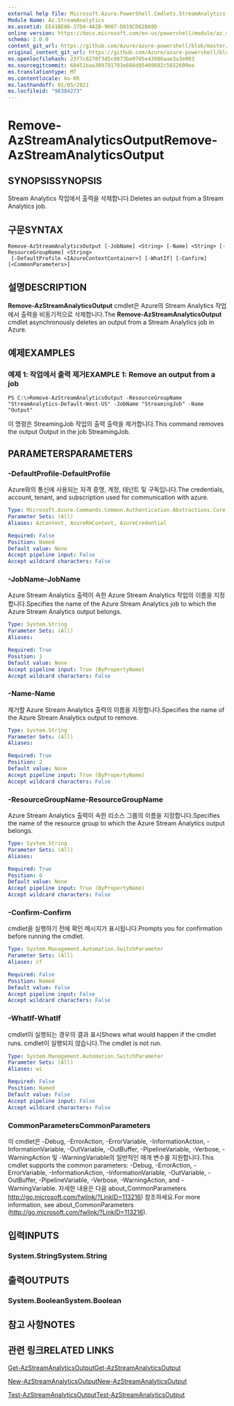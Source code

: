 ```yaml
---
external help file: Microsoft.Azure.PowerShell.Cmdlets.StreamAnalytics.dll-Help.xml
Module Name: Az.StreamAnalytics
ms.assetid: EE41BE86-37D4-4A2B-9007-D019CD62BA9D
online version: https://docs.microsoft.com/en-us/powershell/module/az.streamanalytics/remove-azstreamanalyticsoutput
schema: 2.0.0
content_git_url: https://github.com/Azure/azure-powershell/blob/master/src/StreamAnalytics/StreamAnalytics/help/Remove-AzStreamAnalyticsOutput.md
original_content_git_url: https://github.com/Azure/azure-powershell/blob/master/src/StreamAnalytics/StreamAnalytics/help/Remove-AzStreamAnalyticsOutput.md
ms.openlocfilehash: 23f7c8270f3d5c0073be9705e43086aae3a3e903
ms.sourcegitcommit: 68451baa389791703e666d95469602c5652609ee
ms.translationtype: MT
ms.contentlocale: ko-KR
ms.lasthandoff: 01/05/2021
ms.locfileid: "98384273"
---
```

# <span data-ttu-id="0bf7a-101">Remove-AzStreamAnalyticsOutput</span><span class="sxs-lookup"><span data-stu-id="0bf7a-101">Remove-AzStreamAnalyticsOutput</span></span>

## <span data-ttu-id="0bf7a-102">SYNOPSIS</span><span class="sxs-lookup"><span data-stu-id="0bf7a-102">SYNOPSIS</span></span>
<span data-ttu-id="0bf7a-103">Stream Analytics 작업에서 출력을 삭제합니다.</span><span class="sxs-lookup"><span data-stu-id="0bf7a-103">Deletes an output from a Stream Analytics job.</span></span>

## <span data-ttu-id="0bf7a-104">구문</span><span class="sxs-lookup"><span data-stu-id="0bf7a-104">SYNTAX</span></span>

```
Remove-AzStreamAnalyticsOutput [-JobName] <String> [-Name] <String> [-ResourceGroupName] <String>
 [-DefaultProfile <IAzureContextContainer>] [-WhatIf] [-Confirm] [<CommonParameters>]
```

## <span data-ttu-id="0bf7a-105">설명</span><span class="sxs-lookup"><span data-stu-id="0bf7a-105">DESCRIPTION</span></span>
<span data-ttu-id="0bf7a-106">**Remove-AzStreamAnalyticsOutput** cmdlet은 Azure의 Stream Analytics 작업에서 출력을 비동기적으로 삭제합니다.</span><span class="sxs-lookup"><span data-stu-id="0bf7a-106">The **Remove-AzStreamAnalyticsOutput** cmdlet asynchronously deletes an output from a Stream Analytics job in Azure.</span></span>

## <span data-ttu-id="0bf7a-107">예제</span><span class="sxs-lookup"><span data-stu-id="0bf7a-107">EXAMPLES</span></span>

### <span data-ttu-id="0bf7a-108">예제 1: 작업에서 출력 제거</span><span class="sxs-lookup"><span data-stu-id="0bf7a-108">EXAMPLE 1: Remove an output from a job</span></span>
```
PS C:\>Remove-AzStreamAnalyticsOutput -ResourceGroupName "StreamAnalytics-Default-West-US" -JobName "StreamingJob" -Name "Output"
```

<span data-ttu-id="0bf7a-109">이 명령은 StreamingJob 작업의 출력 출력을 제거합니다.</span><span class="sxs-lookup"><span data-stu-id="0bf7a-109">This command removes the output Output in the job StreamingJob.</span></span>

## <span data-ttu-id="0bf7a-110">PARAMETERS</span><span class="sxs-lookup"><span data-stu-id="0bf7a-110">PARAMETERS</span></span>

### <span data-ttu-id="0bf7a-111">-DefaultProfile</span><span class="sxs-lookup"><span data-stu-id="0bf7a-111">-DefaultProfile</span></span>
<span data-ttu-id="0bf7a-112">Azure와의 통신에 사용되는 자격 증명, 계정, 테넌트 및 구독입니다.</span><span class="sxs-lookup"><span data-stu-id="0bf7a-112">The credentials, account, tenant, and subscription used for communication with azure.</span></span>

```yaml
Type: Microsoft.Azure.Commands.Common.Authentication.Abstractions.Core.IAzureContextContainer
Parameter Sets: (All)
Aliases: AzContext, AzureRmContext, AzureCredential

Required: False
Position: Named
Default value: None
Accept pipeline input: False
Accept wildcard characters: False
```

### <span data-ttu-id="0bf7a-113">-JobName</span><span class="sxs-lookup"><span data-stu-id="0bf7a-113">-JobName</span></span>
<span data-ttu-id="0bf7a-114">Azure Stream Analytics 출력이 속한 Azure Stream Analytics 작업의 이름을 지정합니다.</span><span class="sxs-lookup"><span data-stu-id="0bf7a-114">Specifies the name of the Azure Stream Analytics job to which the Azure Stream Analytics output belongs.</span></span>

```yaml
Type: System.String
Parameter Sets: (All)
Aliases:

Required: True
Position: 1
Default value: None
Accept pipeline input: True (ByPropertyName)
Accept wildcard characters: False
```

### <span data-ttu-id="0bf7a-115">-Name</span><span class="sxs-lookup"><span data-stu-id="0bf7a-115">-Name</span></span>
<span data-ttu-id="0bf7a-116">제거할 Azure Stream Analytics 출력의 이름을 지정합니다.</span><span class="sxs-lookup"><span data-stu-id="0bf7a-116">Specifies the name of the Azure Stream Analytics output to remove.</span></span>

```yaml
Type: System.String
Parameter Sets: (All)
Aliases:

Required: True
Position: 2
Default value: None
Accept pipeline input: True (ByPropertyName)
Accept wildcard characters: False
```

### <span data-ttu-id="0bf7a-117">-ResourceGroupName</span><span class="sxs-lookup"><span data-stu-id="0bf7a-117">-ResourceGroupName</span></span>
<span data-ttu-id="0bf7a-118">Azure Stream Analytics 출력이 속한 리소스 그룹의 이름을 지정합니다.</span><span class="sxs-lookup"><span data-stu-id="0bf7a-118">Specifies the name of the resource group to which the Azure Stream Analytics output belongs.</span></span>

```yaml
Type: System.String
Parameter Sets: (All)
Aliases:

Required: True
Position: 0
Default value: None
Accept pipeline input: True (ByPropertyName)
Accept wildcard characters: False
```

### <span data-ttu-id="0bf7a-119">-Confirm</span><span class="sxs-lookup"><span data-stu-id="0bf7a-119">-Confirm</span></span>
<span data-ttu-id="0bf7a-120">cmdlet을 실행하기 전에 확인 메시지가 표시됩니다.</span><span class="sxs-lookup"><span data-stu-id="0bf7a-120">Prompts you for confirmation before running the cmdlet.</span></span>

```yaml
Type: System.Management.Automation.SwitchParameter
Parameter Sets: (All)
Aliases: cf

Required: False
Position: Named
Default value: False
Accept pipeline input: False
Accept wildcard characters: False
```

### <span data-ttu-id="0bf7a-121">-WhatIf</span><span class="sxs-lookup"><span data-stu-id="0bf7a-121">-WhatIf</span></span>
<span data-ttu-id="0bf7a-122">cmdlet이 실행되는 경우의 결과 표시</span><span class="sxs-lookup"><span data-stu-id="0bf7a-122">Shows what would happen if the cmdlet runs.</span></span>
<span data-ttu-id="0bf7a-123">cmdlet이 실행되지 않습니다.</span><span class="sxs-lookup"><span data-stu-id="0bf7a-123">The cmdlet is not run.</span></span>

```yaml
Type: System.Management.Automation.SwitchParameter
Parameter Sets: (All)
Aliases: wi

Required: False
Position: Named
Default value: False
Accept pipeline input: False
Accept wildcard characters: False
```

### <span data-ttu-id="0bf7a-124">CommonParameters</span><span class="sxs-lookup"><span data-stu-id="0bf7a-124">CommonParameters</span></span>
<span data-ttu-id="0bf7a-125">이 cmdlet은 -Debug, -ErrorAction, -ErrorVariable, -InformationAction, -InformationVariable, -OutVariable, -OutBuffer, -PipelineVariable, -Verbose, -WarningAction 및 -WarningVariable의 일반적인 매개 변수를 지원합니다.</span><span class="sxs-lookup"><span data-stu-id="0bf7a-125">This cmdlet supports the common parameters: -Debug, -ErrorAction, -ErrorVariable, -InformationAction, -InformationVariable, -OutVariable, -OutBuffer, -PipelineVariable, -Verbose, -WarningAction, and -WarningVariable.</span></span> <span data-ttu-id="0bf7a-126">자세한 내용은 다음 about_CommonParameters http://go.microsoft.com/fwlink/?LinkID=113216) 참조하세요.</span><span class="sxs-lookup"><span data-stu-id="0bf7a-126">For more information, see about_CommonParameters (http://go.microsoft.com/fwlink/?LinkID=113216).</span></span>

## <span data-ttu-id="0bf7a-127">입력</span><span class="sxs-lookup"><span data-stu-id="0bf7a-127">INPUTS</span></span>

### <span data-ttu-id="0bf7a-128">System.String</span><span class="sxs-lookup"><span data-stu-id="0bf7a-128">System.String</span></span>

## <span data-ttu-id="0bf7a-129">출력</span><span class="sxs-lookup"><span data-stu-id="0bf7a-129">OUTPUTS</span></span>

### <span data-ttu-id="0bf7a-130">System.Boolean</span><span class="sxs-lookup"><span data-stu-id="0bf7a-130">System.Boolean</span></span>

## <span data-ttu-id="0bf7a-131">참고 사항</span><span class="sxs-lookup"><span data-stu-id="0bf7a-131">NOTES</span></span>

## <span data-ttu-id="0bf7a-132">관련 링크</span><span class="sxs-lookup"><span data-stu-id="0bf7a-132">RELATED LINKS</span></span>

[<span data-ttu-id="0bf7a-133">Get-AzStreamAnalyticsOutput</span><span class="sxs-lookup"><span data-stu-id="0bf7a-133">Get-AzStreamAnalyticsOutput</span></span>](./Get-AzStreamAnalyticsOutput.md)

[<span data-ttu-id="0bf7a-134">New-AzStreamAnalyticsOutput</span><span class="sxs-lookup"><span data-stu-id="0bf7a-134">New-AzStreamAnalyticsOutput</span></span>](./New-AzStreamAnalyticsOutput.md)

[<span data-ttu-id="0bf7a-135">Test-AzStreamAnalyticsOutput</span><span class="sxs-lookup"><span data-stu-id="0bf7a-135">Test-AzStreamAnalyticsOutput</span></span>](./Test-AzStreamAnalyticsOutput.md)


